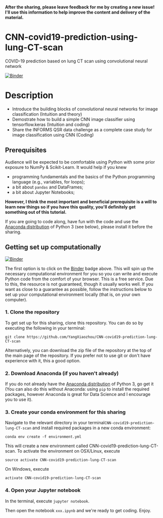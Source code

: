 **After the sharing, please leave feedback for me by creating a new issue! I'll use this information to help improve the content and delivery of the material.**

# CNN-covid19-prediction-using-lung-CT-scan
COVID-19 prediction based on lung CT scan using convolutional neural network

[![Binder](https://mybinder.org/badge_logo.svg)](https://mybinder.org/v2/gh/hugobowne/deep-learning-from-scratch-pytorch/f61063c3ec3aca124fd90b6af604e8e4c7313604?urlpath=lab)

# Description
- Introduce the building blocks of convolutional neural networks for image classification (Intuition and theory)
- Demostrate how to build a simple CNN image classifier using tensorflow.keras (Intuition and coding)
- Share the INFORMS QSR data challenge as a complete case study for image classification using CNN (Coding)


## Prerequisites

Audience will be expected to be comfortable using Python with some prior exposure to NumPy & Scikit-Learn. It would help if you knew

* programming fundamentals and the basics of the Python programming language (e.g., variables, for loops);
* a bit about `pandas` and DataFrames;
* a bit about Jupyter Notebooks;


**However, I think the most important and beneficial prerequisite is a will to learn new things so if you have this quality, you'll definitely get something out of this tutorial.**

If you are going to code along, have fun with the code and use the [Anaconda distribution](https://www.anaconda.com/download/) of Python 3 (see below), please install it before the sharing.


## Getting set up computationally

[![Binder](https://mybinder.org/badge_logo.svg)](https://mybinder.org/v2/gh/hugobowne/deep-learning-from-scratch-pytorch/master?urlpath=lab)

The first option is to click on the [Binder](https://mybinder.readthedocs.io/en/latest/) badge above. This will spin up the necessary computational environment for you so you can write and execute Python code from the comfort of your browser. This is a free service. Due to this, the resource is not guaranteed, though it usually works well. If you want as close to a guarantee as possible, follow the instructions below to set up your computational environment locally (that is, on your own computer).


### 1. Clone the repository

To get set up for this sharing, clone this repository. You can do so by executing the following in your terminal:

```
git clone https://github.com/YangXiaozhou/CNN-covid19-prediction-lung-CT-scan
```

Alternatively, you can download the zip file of the repository at the top of the main page of the repository. If you prefer not to use git or don't have experience with it, this a good option.

### 2. Download Anaconda (if you haven't already)

If you do not already have the [Anaconda distribution](https://www.anaconda.com/download/) of Python 3, go get it (You can also do this without Anaconda: using `pip` to install the required packages, however Anaconda is great for Data Science and I encourage you to use it).

### 3. Create your conda environment for this sharing

Navigate to the relevant directory in your terminal`CNN-covid19-prediction-lung-CT-scan` and install required packages in a new conda environment:

```
conda env create -f environment.yml
```

This will create a new environment called CNN-covid19-prediction-lung-CT-scan. To activate the environment on OSX/Linux, execute

```
source activate CNN-covid19-prediction-lung-CT-scan
```
On Windows, execute

```
activate CNN-covid19-prediction-lung-CT-scan
```


### 4. Open your Jupyter notebook

In the terminal, execute `jupyter notebook`.

Then open the notebook `xxx.ipynb` and we're ready to get coding. Enjoy.



